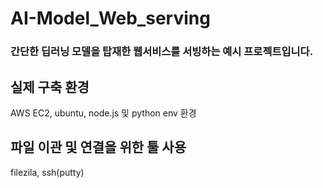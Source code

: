 # AI-Model_Web_serving
### 간단한 딥러닝 모델을 탑재한 웹서비스를 서빙하는 예시 프로젝트입니다.

## 실제 구축 환경
AWS EC2, ubuntu, node.js 및 python env 환경

## 파일 이관 및 연결을 위한 툴 사용
filezila, ssh(putty)
